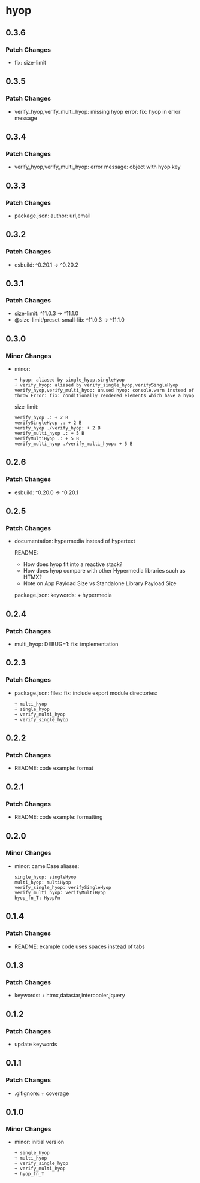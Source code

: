 # hyop

## 0.3.6

### Patch Changes

- fix: size-limit

## 0.3.5

### Patch Changes

- verify_hyop,verify_multi_hyop: missing hyop error: fix: hyop in error message

## 0.3.4

### Patch Changes

- verify_hyop,verify_multi_hyop: error message: object with hyop key

## 0.3.3

### Patch Changes

- package.json: author: url,email

## 0.3.2

### Patch Changes

- esbuild: ^0.20.1 -> ^0.20.2

## 0.3.1

### Patch Changes

- size-limit: ^11.0.3 -> ^11.1.0
- @size-limit/preset-small-lib: ^11.0.3 -> ^11.1.0

## 0.3.0

### Minor Changes

- minor:

      + hyop: aliased by single_hyop,singleHyop
      + verify_hyop: aliased by verify_single_hyop,verifySingleHyop
      verify_hyop,verify_multi_hyop: unused hyop: console.warn instead of throw Error: fix: conditionally rendered elements which have a hyop

  size-limit:

      verify_hyop .: + 2 B
      verifySingleHyop .: + 2 B
      verify_hyop ./verify_hyop: + 2 B
      verify_multi_hyop .: + 5 B
      verifyMultiHyop .: + 5 B
      verify_multi_hyop ./verify_multi_hyop: + 5 B

## 0.2.6

### Patch Changes

- esbuild: ^0.20.0 -> ^0.20.1

## 0.2.5

### Patch Changes

- documentation: hypermedia instead of hypertext

  README:

  - How does hyop fit into a reactive stack?
  - How does hyop compare with other Hypermedia libraries such as HTMX?
  - Note on App Payload Size vs Standalone Library Payload Size

  package.json: keywords: + hypermedia

## 0.2.4

### Patch Changes

- multi_hyop: DEBUG=1: fix: implementation

## 0.2.3

### Patch Changes

- package.json: files: fix: include export module directories:

      + multi_hyop
      + single_hyop
      + verify_multi_hyop
      + verify_single_hyop

## 0.2.2

### Patch Changes

- README: code example: format

## 0.2.1

### Patch Changes

- README: code example: formatting

## 0.2.0

### Minor Changes

- minor: camelCase aliases:

      single_hyop: singleHyop
      multi_hyop: multiHyop
      verify_single_hyop: verifySingleHyop
      verify_multi_hyop: verifyMultiHyop
      hyop_fn_T: HyopFn

## 0.1.4

### Patch Changes

- README: example code uses spaces instead of tabs

## 0.1.3

### Patch Changes

- keywords: + htmx,datastar,intercooler,jquery

## 0.1.2

### Patch Changes

- update keywords

## 0.1.1

### Patch Changes

- .gitignore: + coverage

## 0.1.0

### Minor Changes

- minor: initial version

      + single_hyop
      + multi_hyop
      + verify_single_hyop
      + verify_multi_hyop
      + hyop_fn_T
